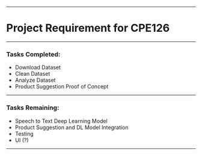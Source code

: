 ***
# Project Requirement for CPE126
***
### Tasks Completed:
* Download Dataset
* Clean Dataset
* Analyze Dataset
* Product Suggestion Proof of Concept
***
### Tasks Remaining:
* Speech to Text Deep Learning Model
* Product Suggestion and DL Model Integration
* Testing
* UI (?)
***
